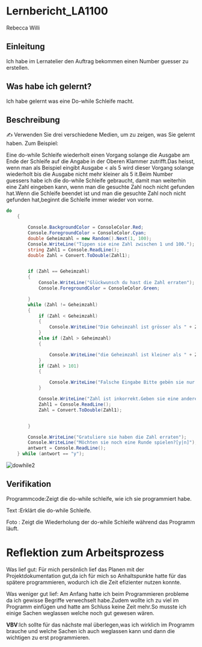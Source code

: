 # Lernbericht_LA1100

Rebecca Willi

## Einleitung

Ich habe im Lernatelier den Auftrag bekommen einen Number guesser zu erstellen.

## Was habe ich gelernt?

Ich habe gelernt was eine Do-while Schleife macht.

## Beschreibung

✍️ Verwenden Sie drei verschiedene Medien, um zu zeigen, was Sie gelernt haben. Zum Beispiel:

Eine do-while Schleife wiederholt einen Vorgang solange die Ausgabe am Ende der Schleife auf die Angabe in der Oberen Klammer zutrifft.Das heisst, wenn man als Beispiel eingibt Ausgabe < als 5 wird dieser Vorgang solange wiederholt bis die Ausgabe nicht mehr kleiner als 5 it.Beim Number guessers habe ich die do-while Schleife gebraucht, damit man weiterhin eine Zahl eingeben kann, wenn man die gesuchte Zahl noch nicht gefunden hat.Wenn die Schleife beendet ist und man die gesuchte Zahl noch nicht gefunden hat,beginnt die Schleife immer wieder von vorne.

```c#
do
    {

        Console.BackgroundColor = ConsoleColor.Red;
        Console.ForegroundColor = ConsoleColor.Cyan;
        double Geheimzahl = new Random().Next(1, 100);
        Console.WriteLine("Tippen sie eine Zahl zwischen 1 und 100.");
        string Zahl1 = Console.ReadLine();
        double Zahl = Convert.ToDouble(Zahl1);


        if (Zahl == Geheimzahl)
        {
            Console.WriteLine("Glückwunsch du hast die Zahl erraten");
            Console.ForegroundColor = ConsoleColor.Green;

        }
        while (Zahl != Geheimzahl)
        {
            if (Zahl < Geheimzahl)
            {
                Console.WriteLine("Die Geheimzahl ist grösser als " + Zahl);
            }
            else if (Zahl > Geheimzahl)
            {

                Console.WriteLine("die Geheimzahl ist kleiner als " + Zahl);
            }
            if (Zahl > 101)
            {

                Console.WriteLine("Falsche Eingabe Bitte gebën sie nur Zahlen zwischen 1 und 100 ein");
            }

            Console.WriteLine("Zahl ist inkorrekt.Geben sie eine andere Zahl ein");
            Zahl1 = Console.ReadLine();
            Zahl = Convert.ToDouble(Zahl1);


        }

        Console.WriteLine("Gratuliere sie haben die Zahl erraten");
        Console.WriteLine("Möchten sie noch eine Runde spielen?[y|n]");
        antwort = Console.ReadLine();
    } while (antwort == "y");
```



![dowhile2](https://user-images.githubusercontent.com/110892622/189844922-8364f76f-3841-4a02-b3cf-4dc59df767b6.jpg)

## Verifikation

Programmcode:Zeigt die do-while schleife, wie ich sie programmiert habe.

Text :Erklärt die do-while Schleife.

Foto : Zeigt die Wiederholung der do-while Schleife während das Programm läuft.

# Reflektion zum Arbeitsprozess

Was lief gut: 
Für mich persönlich lief das Planen mit der Projektdokumentation gut,da ich für mich so Anhaltspunkte hatte für das spätere programmieren, wodurch ich die Zeit efizienter nutzen konnte.

Was weniger gut lief: 
Am Anfang hatte ich beim Programmieren probleme da ich gewisse Begriffe verwechselt habe.Zudem wollte ich zu viel im Programm einfügen und hatte am Schluss keine Zeit mehr.So musste ich einige Sachen weglassen welche noch gut gewesen wären.

**VBV**:Ich sollte für das nächste mal überlegen,was ich wirklich im Programm brauche und welche Sachen ich auch weglassen kann und dann die wichtigen zu erst programmieren.
